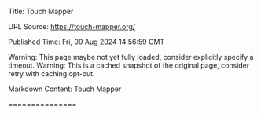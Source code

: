 Title: Touch Mapper

URL Source: https://touch-mapper.org/

Published Time: Fri, 09 Aug 2024 14:56:59 GMT

Warning: This page maybe not yet fully loaded, consider explicitly specify a timeout.
Warning: This is a cached snapshot of the original page, consider retry with caching opt-out.

Markdown Content:
Touch Mapper

===============